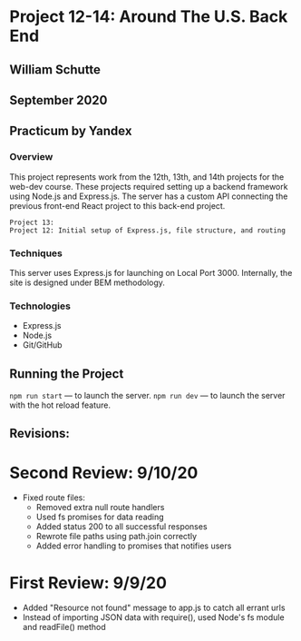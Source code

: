 # Project 12-14: Around The U.S. Back End
## William Schutte
## September 2020
Practicum by Yandex
-----

### Overview
This project represents work from the 12th, 13th, and 14th projects for the web-dev course. These projects required setting
up a backend framework using Node.js and Express.js. The server has a custom API connecting the previous front-end React 
project to this back-end project.

    Project 13:
    Project 12: Initial setup of Express.js, file structure, and routing

### Techniques
This server uses Express.js for launching on Local Port 3000.
Internally, the site is designed under BEM methodology.

### Technologies
* Express.js
* Node.js
* Git/GitHub

## Running the Project
`npm run start` — to launch the server.
`npm run dev` — to launch the server with the hot reload feature.

## Revisions:

# Second Review: 9/10/20
* Fixed route files:
  * Removed extra null route handlers
  * Used fs promises for data reading
  * Added status 200 to all successful responses
  * Rewrote file paths using path.join correctly
  * Added error handling to promises that notifies users
  

# First Review: 9/9/20
* Added "Resource not found" message to app.js to catch all errant urls
* Instead of importing JSON data with require(), used Node's fs module and readFile() method
